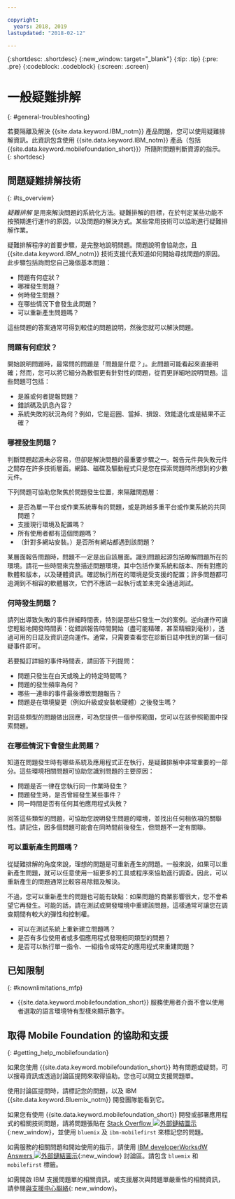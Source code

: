 ```yaml
---

copyright:
  years: 2018, 2019
lastupdated: "2018-02-12"

---
```


{:shortdesc: .shortdesc}
{:new_window: target="_blank"}
{:tip: .tip}
{:pre: .pre}
{:codeblock: .codeblock}
{:screen: .screen}

# 一般疑難排解
{: #general-troubleshooting}

若要隔離及解決 {{site.data.keyword.IBM_notm}} 產品問題，您可以使用疑難排解資訊。此資訊包含使用 {{site.data.keyword.IBM_notm}} 產品（包括 {{site.data.keyword.mobilefoundation_short}}）所隨附問題判斷資源的指示。
{: shortdesc}

## 問題疑難排解技術
{: #ts_overview}

*疑難排解* 是用來解決問題的系統化方法。疑難排解的目標，在於判定某些功能不按預期進行運作的原因，以及問題的解決方式。某些常用技術可以協助進行疑難排解作業。

疑難排解程序的首要步驟，是完整地說明問題。問題說明會協助您，且 {{site.data.keyword.IBM_notm}} 技術支援代表知道如何開始尋找問題的原因。此步驟包括詢問您自己幾個基本問題：

- 問題有何症狀？
- 哪裡發生問題？
- 何時發生問題？
- 在哪些情況下會發生此問題？
- 可以重新產生問題嗎？

這些問題的答案通常可得到較佳的問題說明，然後您就可以解決問題。

### 問題有何症狀？

開始說明問題時，最常問的問題是「問題是什麼？」。此問題可能看起來直接明確；然而，您可以將它細分為數個更有針對性的問題，從而更詳細地說明問題。這些問題可包括：

- 是誰或何者提報問題？
- 錯誤碼及訊息內容？
- 系統失敗的狀況為何？例如，它是迴圈、當掉、損毀、效能退化或是結果不正確？

### 哪裡發生問題？

判斷問題起源未必容易，但卻是解決問題的最重要步驟之一。報告元件與失敗元件之間存在許多技術層面。網路、磁碟及驅動程式只是您在探索問題時所想到的少數元件。

下列問題可協助您聚焦於問題發生位置，來隔離問題層：

- 是否為單一平台或作業系統專有的問題，或是跨越多重平台或作業系統的共同問題？
- 支援現行環境及配置嗎？
- 所有使用者都有這個問題嗎？
- （針對多網站安裝。）是否所有網站都遇到該問題？

某層面報告問題時，問題不一定是出自該層面。識別問題起源包括瞭解問題所在的環境。請花一些時間來完整描述問題環境，其中包括作業系統和版本、所有對應的軟體和版本，以及硬體資訊。確認執行所在的環境是受支援的配置；許多問題都可追溯到不相容的軟體層次，它們不應該一起執行或並未完全通過測試。

### 何時發生問題？

請列出導致失敗的事件詳細時間表，特別是那些只發生一次的案例。逆向運作可讓您輕鬆地開發時間表：從錯誤報告時間開始（盡可能精確，甚至精細到毫秒），透過可用的日誌及資訊逆向運作。通常，只需要查看您在診斷日誌中找到的第一個可疑事件即可。

若要擬訂詳細的事件時間表，請回答下列提問：

- 問題只發生在白天或晚上的特定時間嗎？
- 問題的發生頻率為何？
- 哪些一連串的事件最後導致問題報告？
- 問題是在環境變更（例如升級或安裝軟硬體）之後發生嗎？

對這些類型的問題做出回應，可為您提供一個參照範圍，您可以在該參照範圍中探索問題。

### 在哪些情況下會發生此問題？

知道在問題發生時有哪些系統及應用程式正在執行，是疑難排解中非常重要的一部分。這些環境相關問題可協助您識別問題的主要原因：

- 問題是否一律在您執行同一作業時發生？
- 問題發生時，是否曾經發生某些事件？
- 同一時間是否有任何其他應用程式失敗？

回答這些類型的問題，可協助您說明發生問題的環境，並找出任何相依項的關聯性。請記住，因多個問題可能會在同時間前後發生，但問題不一定有關聯。

### 可以重新產生問題嗎？

從疑難排解的角度來說，理想的問題是可重新產生的問題。一般來說，如果可以重新產生問題，就可以任意使用一組更多的工具或程序來協助進行調查。因此，可以重新產生的問題通常比較容易除錯及解決。

不過，您可以重新產生的問題也可能有缺點：如果問題的商業影響很大，您不會希望它再發生。可能的話，請在測試或開發環境中重建該問題，這樣通常可讓您在調查期間有較大的彈性和控制權。

- 可以在測試系統上重新建立問題嗎？
- 是否有多位使用者或多個應用程式發現相同類型的問題？
- 是否可以執行單一指令、一組指令或特定的應用程式來重建問題？


##  已知限制
{: #knownlimitations_mfp}

* {{site.data.keyword.mobilefoundation_short}} 服務使用者介面不會以使用者選取的語言環境特有型樣來顯示數字。

## 取得 Mobile Foundation 的協助和支援
{: #getting_help_mobilefoundation}

如果您使用 {{site.data.keyword.mobilefoundation_short}} 時有問題或疑問，可以搜尋資訊或透過討論區提問來取得協助。您也可以開立支援問題單。

使用討論區提問時，請標記您的問題，以及 IBM  {{site.data.keyword.Bluemix_notm}} 開發團隊能看到它。

如果您有使用 {{site.data.keyword.mobilefoundation_short}} 開發或部署應用程式的相關技術問題，請將問題張貼在 [Stack Overflow ![外部鏈結圖示](../../icons/launch-glyph.svg "外部鏈結圖示")](http://stackoverflow.com/search?q=ibm-mobilefirst+bluemix){:new_window}，並使用 `bluemix` 及 `ibm-mobilefirst` 來標記您的問題。

如需服務的相關問題和開始使用的指示，請使用 [IBM developerWorksdW Answers ![外部鏈結圖示](../../icons/launch-glyph.svg "外部鏈結圖示")](https://developer.ibm.com/answers/topics/mobilefirst/?smartspace=bluemix){:new_window} 討論區。請包含 `bluemix` 和 `mobilefirst` 標籤。

如需開啟 IBM 支援問題單的相關資訊，或支援層次與問題單嚴重性的相關資訊，請參閱[與支援中心聯絡](/docs/get-support?topic=get-support-getstarttssup#typesofsupport){: new_window}。
